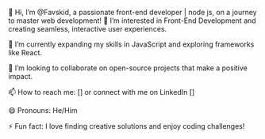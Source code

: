 👋 Hi, I’m @Favskid, a passionate front-end developer | node js, on a journey to master web development!
👀 I’m interested in Front-End Development and creating seamless, interactive user experiences.

🌱 I’m currently expanding my skills in JavaScript and exploring frameworks like React.

💞️ I’m looking to collaborate on open-source projects that make a positive impact.

📫 How to reach me: [] or connect with me on LinkedIn []

😄 Pronouns: He/Him

⚡ Fun fact: I love finding creative solutions and enjoy coding challenges!

<!---
Favskid/Favskid is a ✨ special ✨ repository because its `README.md` (this file) appears on your GitHub profile.
You can click the Preview link to take a look at your changes.
--->
